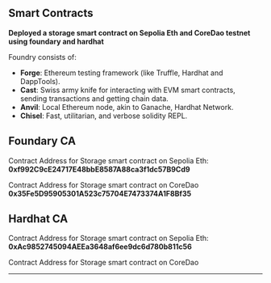 ## Smart Contracts

**Deployed a storage smart contract on Sepolia Eth and CoreDao testnet using foundary and hardhat**

Foundry consists of:

-   **Forge**: Ethereum testing framework (like Truffle, Hardhat and DappTools).
-   **Cast**: Swiss army knife for interacting with EVM smart contracts, sending transactions and getting chain data.
-   **Anvil**: Local Ethereum node, akin to Ganache, Hardhat Network.
-   **Chisel**: Fast, utilitarian, and verbose solidity REPL.

## Foundary CA

Contract Address for Storage smart contract on Sepolia Eth:
**0xf992C9cE24717E48bbE8587A88ca3f1dc57B9Cd9**

Contract Address for Storage smart contract on CoreDao
**0x35Fe5D95905301A523c75704E7473374A1F8Bf35**

## Hardhat CA

Contract Address for Storage smart contract on Sepolia Eth:
**0xAc9852745094AEEa3648af6ee9dc6d780b811c56**

Contract Address for Storage smart contract on CoreDao
****
